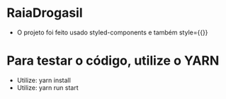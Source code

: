 # RaiaDrogasil
 - O projeto foi feito usado styled-components e também style={{}}
# Para testar o código, utilize o YARN
 - Utilize: yarn install
 - Utilize: yarn run start
